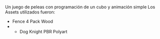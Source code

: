 Un juego de peleas con programación de un cubo y animación simple
Los Assets utilizados fueron: 
- Fence 4 Pack Wood
- - Dog Knight PBR Polyart
